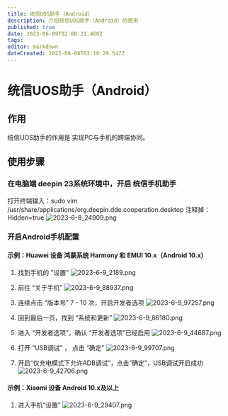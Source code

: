 ```yaml
---
title: 统信UOS助手（Android）
description: 介绍统信UOS助手（Android）的使用
published: true
date: 2023-06-09T02:00:21.460Z
tags: 
editor: markdown
dateCreated: 2023-06-08T03:10:29.547Z
---
```


# 统信UOS助手（Android）
## 作用
统信UOS助手的作用是 实现PC与手机的跨端协同。
## 使用步骤
### 在电脑端 deepin 23系统环境中，开启 统信手机助手
打开终端输入：sudo vim /usr/share/applications/org.deepin.dde.cooperation.desktop
注释掉：Hidden=true
![2023-6-8_24909.png](/2023-6-8_24909.png)

### 开启Android手机配置
#### 示例：Huawei 设备 鸿蒙系统 Harmony 和 EMUI 10.x（Android 10.x）
1. 找到手机的 "设置"
![2023-6-9_2189.png](/2023-6-9_2189.png)

2. 前往 “关于手机”
![2023-6-9_88937.png](/2023-6-9_88937.png)

3. 连续点击 “版本号” 7 - 10 次，开启开发者选项
![2023-6-9_97257.png](/2023-6-9_97257.png)

4. 回到最后一页，找到 “系统和更新”
![2023-6-9_86180.png](/2023-6-9_86180.png)

5. 进入 “开发者选项”，确认 “开发者选项”已经启用
![2023-6-9_44687.png](/2023-6-9_44687.png)

6. 打开 “USB调试” ， 点击 “确定”
![2023-6-9_99707.png](/2023-6-9_99707.png)

7. 开启“仅充电模式下允许ADB调试”，点击“确定”，USB调试开启成功
![2023-6-9_42706.png](/2023-6-9_42706.png)

#### 示例：Xiaomi 设备 Android 10.x及以上
1. 进入手机“设置”
![2023-6-9_29407.png](/2023-6-9_29407.png)


